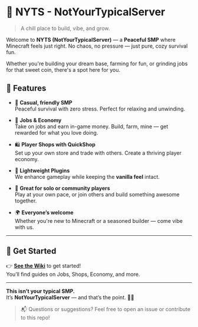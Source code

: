 # 🌿 NYTS - NotYourTypicalServer

> A chill place to build, vibe, and grow.

Welcome to **NYTS (NotYourTypicalServer)** — a **Peaceful SMP** where Minecraft feels just right. No chaos, no pressure — just pure, cozy survival fun.

Whether you're building your dream base, farming for fun, or grinding jobs for that sweet coin, there's a spot here for you.

## 🧱 Features

- 🧡 **Casual, friendly SMP**  
  Peaceful survival with zero stress. Perfect for relaxing and unwinding.

- 💼 **Jobs & Economy**  
  Take on jobs and earn in-game money. Build, farm, mine — get rewarded for what you love doing.

- 🛍️ **Player Shops with QuickShop**  
  Set up your own store and trade with others. Create a thriving player economy.

- 🧩 **Lightweight Plugins**  
  We enhance gameplay while keeping the **vanilla feel** intact.

- 🏡 **Great for solo or community players**  
  Play at your own pace, or join others and build something awesome together.

- 🌍 **Everyone’s welcome**  
  Whether you're new to Minecraft or a seasoned builder — come vibe with us.

---

## 📖 Get Started

👉 **[See the Wiki](https://github.com/EightySiix/nyts/wiki)** to get started!  
You’ll find guides on Jobs, Shops, Economy, and more.

---

**This isn’t your typical SMP.**  
It’s **NotYourTypicalServer** — and that’s the point. 🧸💫

> 📬 Questions or suggestions? Feel free to open an issue or contribute to this repo!
